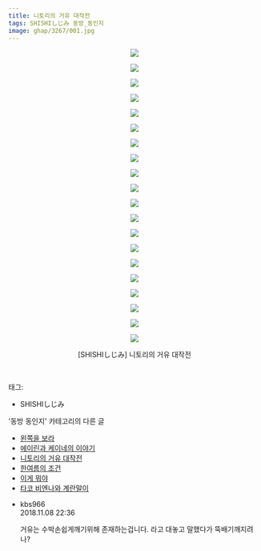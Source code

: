 ```yaml
---
title: 니토리의 거유 대작전
tags: SHISHIしじみ 동방_동인지
image: ghap/3267/001.jpg
---
```

<div class="article">
<p style="text-align: center; clear: none; float: none;"><img src="{{ site.nasurl }}/ghap/3267/001.jpg"/></p>
<p style="text-align: center; clear: none; float: none;"><img src="{{ site.nasurl }}/ghap/3267/002.jpg"/></p>
<p style="text-align: center; clear: none; float: none;"><img src="{{ site.nasurl }}/ghap/3267/003.jpg"/></p>
<p style="text-align: center; clear: none; float: none;"><img src="{{ site.nasurl }}/ghap/3267/004.jpg"/></p>
<p style="text-align: center; clear: none; float: none;"><img src="{{ site.nasurl }}/ghap/3267/005.jpg"/></p>
<p style="text-align: center; clear: none; float: none;"><img src="{{ site.nasurl }}/ghap/3267/006.jpg"/></p>
<p style="text-align: center; clear: none; float: none;"><img src="{{ site.nasurl }}/ghap/3267/007.jpg"/></p>
<p style="text-align: center; clear: none; float: none;"><img src="{{ site.nasurl }}/ghap/3267/008.jpg"/></p>
<p style="text-align: center; clear: none; float: none;"><img src="{{ site.nasurl }}/ghap/3267/009.jpg"/></p>
<p style="text-align: center; clear: none; float: none;"><img src="{{ site.nasurl }}/ghap/3267/010.jpg"/></p>
<p style="text-align: center; clear: none; float: none;"><img src="{{ site.nasurl }}/ghap/3267/011.jpg"/></p>
<p style="text-align: center; clear: none; float: none;"><img src="{{ site.nasurl }}/ghap/3267/012.jpg"/></p>
<p style="text-align: center; clear: none; float: none;"><img src="{{ site.nasurl }}/ghap/3267/013.jpg"/></p>
<p style="text-align: center; clear: none; float: none;"><img src="{{ site.nasurl }}/ghap/3267/014.jpg"/></p>
<p style="text-align: center; clear: none; float: none;"><img src="{{ site.nasurl }}/ghap/3267/015.jpg"/></p>
<p style="text-align: center; clear: none; float: none;"><img src="{{ site.nasurl }}/ghap/3267/016.jpg"/></p>
<p style="text-align: center; clear: none; float: none;"><img src="{{ site.nasurl }}/ghap/3267/017.jpg"/></p>
<p style="text-align: center; clear: none; float: none;"><img src="{{ site.nasurl }}/ghap/3267/018.jpg"/></p>
<p style="text-align: center; clear: none; float: none;"><img src="{{ site.nasurl }}/ghap/3267/019.jpg"/></p>
<p style="text-align: center; clear: none; float: none;"><img src="{{ site.nasurl }}/ghap/3267/020.jpg"/></p>
<p style="text-align: center; clear: none; float: none;">[SHISHIしじみ] 니토리의 거유 대작전</p>
<p><br/></p>
</div><div class="tagTrail">
<p>태그: </p>
<ul>
<li>SHISHIしじみ</li>
</ul>
</div><div class="another">
<p>'동방 동인지' 카테고리의 다른 글</p>
<ul>
<li><a href="/2017-05-23-ghap_3274">왼쪽을 보라</a></li>
<li><a href="/2017-05-20-ghap_3268">에이린과 케이네의 이야기</a></li>
<li><a href="/2017-05-20-ghap_3267">니토리의 거유 대작전</a></li>
<li><a href="/2017-05-20-ghap_3263">한여름의 조건</a></li>
<li><a href="/2017-05-20-ghap_3262">이게 뭐야</a></li>
<li><a href="/2017-05-20-ghap_3261">타코 비엔나와 계란말이</a></li>
</ul>
</div><div class="cb_module cb_fluid">
<div class="cb_wrt cb_profile">
<div class="comment">
<ul>
<li class="cb_thumb_off" id="comment15370087">
<div class="cb_comment_area">
<div class="cb_info_area">
<div class="cb_section">
<span class="cb_nick_name">kbs966</span>
</div>
<div class="cb_section">
<span class="cb_date">2018.11.08 22:36 </span>
</div>
</div>
<div class="cb_dsc_comment">
<p class="cb_dsc">
											거유는 수박손쉽게깨기위해 존재하는겁니다. 라고 대놓고 말했다가 뚝배기깨지려나?
										</p>
</div>
</div></li>
</ul>
</div>
</div><!-- commentList close -->
</div>